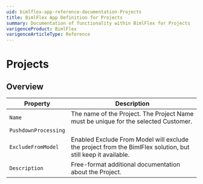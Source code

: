 ```yaml
---
uid: bimlflex-app-reference-documentation-Projects
title: BimlFlex App Definition for Projects
summary: Documentation of functionality within BimlFlex for Projects
varigenceProduct: BimlFlex
varigenceArticleType: Reference
---
```


# Projects



## Overview
  
| Property | Description |
| --------- | ----------- |
|`Name` | The name of the Project. The Project Name must be unique for the selected Customer.|
|`PushdownProcessing` | |
|`ExcludeFromModel` | Enabled Exclude From Model will exclude the project from the BimlFlex solution, but still keep it available.|
|`Description` | Free-format additional documentation about the Project.|
